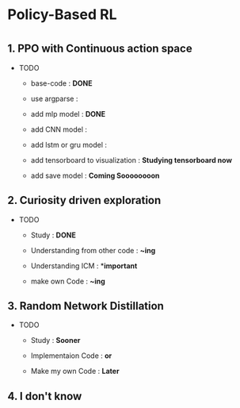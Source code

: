 # Policy-Based RL

#

## 1. PPO with Continuous action space
* TODO
  - base-code : **DONE**
  
  - use argparse : 
  
  - add mlp model : **DONE**
  
  - add CNN model : 
  
  - add lstm or gru model :
  
  - add tensorboard to visualization : **Studying tensorboard now**
   
  - add save model : **Coming Soooooooon**

## 2. Curiosity driven exploration
* TODO
  - Study : **DONE**
  
  - Understanding from other code : **~ing**
  
  - Understanding ICM : ***important**
  
  - make own Code : **~ing**
  
 
## 3. Random Network Distillation
* TODO
  - Study : **Sooner**
  
  - Implementaion Code : **or**
  
  - Make my own Code : **Later**
  

## 4. I don't know
